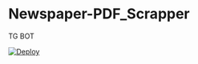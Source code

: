 # Newspaper-PDF_Scrapper
 TG BOT
 
 
 
 [![Deploy](https://www.herokucdn.com/deploy/button.svg)](https://heroku.com/deploy?template=https://github.com/vinayak-7-0-3/Newspaper-PDF_Scrapper)
